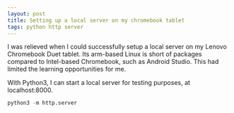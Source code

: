 ```yaml
---
layout: post
title: Setting up a local server on my chromebook tablet
tags: python http server
---
```


I was relieved when I could successfully setup a local server on my Lenovo Chromebook Duet tablet. Its arm-based Linux is short of packages compared to Intel-based Chromebook, such as Android Studio. This had limited the learning opportunities for me. 

With Python3, I can start a local server for testing purposes, at localhost:8000.

```python
python3 -m http.server
```